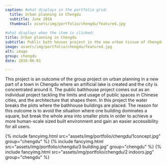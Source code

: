 ```yaml
---
caption: #what displays in the portfolio grid:
  title: Urban planning in Chengdu
  subtitle: June 2016
  thumbnail: assets/img/portfolio/chengdu/featured.jpg
  
#what displays when the item is clicked:
title: Urban planning in Chengdu
subtitle: Public bath houses project in the new urban tissue of Chengdu
image: assets/img/portfolio/chengdu/featured.jpg
alt: image 
group: chengdu
date: 2016-06-01

---
```

This project is an outcome of the group project on urban planning in a new part of a town in Chengdu where an artificial lake is created and the city is concentrated around it. The public bathhouse project comes out as an individual project tackling the limits and usage of public spaces in Chinese cities, and the architecture that shapes them. In this project the water breaks the plots where the bathhouse buildings are placed. The reason for this outcome is to avoid the situation where one building dominates a square, but break the whole area into smaller plots in order to achieve a more human-scale sized built environment and gain an easier accessibility for all users. 

{% include fancyimg.html src="assets/img/portfolio/chengdu/1concept.jpg" group="chengdu" %}
{% include fancyimg.html src="assets/img/portfolio/chengdu/3 building.jpg" group="chengdu" %}
{% include fancyimg.html src="assets/img/portfolio/chengdu/2 indoors.jpg" group="chengdu" %}
